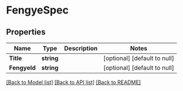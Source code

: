 # FengyeSpec

## Properties
Name | Type | Description | Notes
------------ | ------------- | ------------- | -------------
**Title** | **string** |  | [optional] [default to null]
**FengyeId** | **string** |  | [optional] [default to null]

[[Back to Model list]](../README.md#documentation-for-models) [[Back to API list]](../README.md#documentation-for-api-endpoints) [[Back to README]](../README.md)


